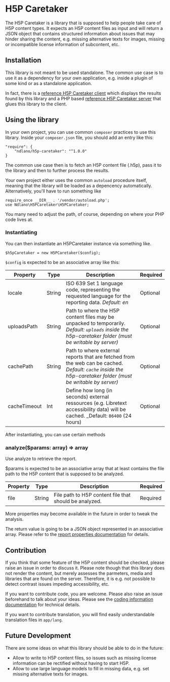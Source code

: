 # H5P Caretaker
The H5P Caretaker is a library that is supposed to help people take care of H5P content types. It expects an H5P content files as input and will return a JSON object that contains structured information about issues that may hinder sharing the content, e.g. missing alternative texts for images, missing or incompatible license information of subcontent, etc.

## Installation
This library is not meant to be used standalone. The common use case is to use it as a dependency for your own application, e.g. inside a plugin of some kind or as a standalone application.

In fact, there is a [reference H5P Caretaker client](https://github.com/ndlano/h5p-caretaker-client)
which displays the results found by this library and a PHP based [reference H5P Caretaker server](https://github.com/ndlano/h5p-caretaker-server) that glues this library to the client.

## Using the library
In your own project, you can use common `composer` practices to use this library. Inside your `composer.json` file, you should add an entry like this:

```
"require": {
    "ndlano/h5p-caretaker": "^1.0.0"
}
```

The common use case then is to fetch an H5P content file (.h5p), pass it to the library and then to further process the results.

Your own project either uses the common `autoload` procedure itself, meaning that the library will be loaded as a depencency automatically. Alternatively, you'll have to run something like

```
require_once __DIR__ . '/vendor/autoload.php';
use Ndlano\H5PCaretaker\H5PCaretaker;
```

You many need to adjust the path, of course, depending on where your PHP code lives at.

### Instantiating
You can then instantiate an H5PCaretaker instance via something like.
```
$h5pCaretaker = new H5PCaretaker($config);
```

`$config` is expected to be an associative array like this:

| __Property__ | __Type__ | __Description__                                                                                                                                             | __Required__ |
| ------------ | -------- | ----------------------------------------------------------------------------------------------------------------------------------------------------------- | ------------ |
| locale       | String   | ISO 639 Set 1 language code, representing the requested language for the reporting data. _Default: en_                                                      | Optional     |
| uploadsPath  | String   | Path to where the H5P content files may be unpacked to temporarily. _Default: `uploads` inside the h5p-caretaker folder (must be writable by server)_       | Optional     |
| cachePath    | String   | Path to where external reports that are fetched from the web can be cached. _Default: `cache` inside the h5p-caretaker folder (must be writable by server)_ | Optional     |
| cacheTimeout | Int      | Define how long (in seconds) external ressources (e.g. Libretext accessibility data) will be cached. _Default: `86400` (24 hours)                           | Optional     |

After instantiating, you can use certain methods

### analyze($params: array) => array
Use analyze to retrieve the report.

$params is expected to be an associative array that at least contains the file path to the H5P content that is supposed to be analyzed.

| __Property__ | __Type__ | __Description__                                        | __Required__ |
| ------------ | -------- | ------------------------------------------------------ | ------------ |
| file         | String   | File path to H5P content file that should be analyzed. | Required     |

More properties may become available in the future in order to tweak the analysis.

The return value is going to be a JSON object represented in an associative array. Please refer to the [report properties documentation](docs/report-properties.md) for details.

## Contribution
If you think that some feature of the H5P content should be checked, please raise an issue in order to discuss it. Please note though that this library does not render the content, but merely assesses the parmeters, media and libraries that are found on the server. Therefore, it is e.g. not possible to detect contrast issues impeding accessibility, etc.

If you want to contribute code, you are welcome. Please also raise an issue beforehand to talk about your ideas. Please see the [coding information documentation](docs/coding-information.md) for technical details.

If you want to contribute translation, you will find easily understandable translation files in `app/lang`.

## Future Development
There are some ideas on what this library should be able to do in the future:
- Allow to write to H5P content files, so issues such as missing license information can be rectified without having to start H5P.
- Allow to use large language models to fill in missing data, e.g. set missing alternative texts for images.
